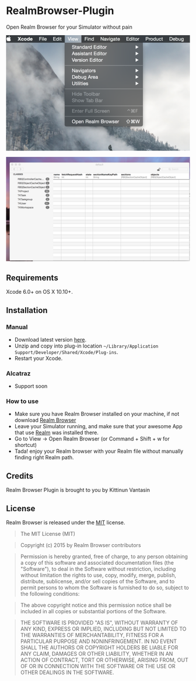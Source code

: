 # RealmBrowser-Plugin

Open Realm Browser for your Simulator without pain

![](https://raw.githubusercontent.com/kittinunf/RealmBrowser-Plugin/master/art/ss.png)

![](https://raw.githubusercontent.com/kittinunf/RealmBrowser-Plugin/master/art/ss1.png)

## Requirements

Xcode 6.0+ on OS X 10.10+.

## Installation

### Manual 

* Download latest version [here](https://github.com/kittinunf/RealmBrowser-Plugin/releases/latest).
* Unzip and copy into plug-in location `~/Library/Application Support/Developer/Shared/Xcode/Plug-ins`.
* Restart your Xcode.

### Alcatraz

* Support soon

### How to use

* Make sure you have Realm Browser installed on your machine, if not download [Realm Browser](https://static.realm.io/downloads/objc/latest)
* Leave your Simulator running, and make sure that your awesome App that use [Realm](https://realm.io/) was installed there.
* Go to View -> Open Realm Browser (or Command + Shift + w for shortcut)
* Tada! enjoy your Realm browser with your Realm file without manually finding right Realm path.

## Credits

Realm Browser Plugin is brought to you by Kittinun Vantasin

## License

Realm Browser is released under the [MIT](http://opensource.org/licenses/MIT) license.
>The MIT License (MIT)

>Copyright (c) 2015 by Realm Browser contributors

>Permission is hereby granted, free of charge, to any person obtaining a copy
>of this software and associated documentation files (the "Software"), to deal
>in the Software without restriction, including without limitation the rights
>to use, copy, modify, merge, publish, distribute, sublicense, and/or sell
>copies of the Software, and to permit persons to whom the Software is
>furnished to do so, subject to the following conditions:

>The above copyright notice and this permission notice shall be included in
>all copies or substantial portions of the Software.

>THE SOFTWARE IS PROVIDED "AS IS", WITHOUT WARRANTY OF ANY KIND, EXPRESS OR
>IMPLIED, INCLUDING BUT NOT LIMITED TO THE WARRANTIES OF MERCHANTABILITY,
>FITNESS FOR A PARTICULAR PURPOSE AND NONINFRINGEMENT. IN NO EVENT SHALL THE
>AUTHORS OR COPYRIGHT HOLDERS BE LIABLE FOR ANY CLAIM, DAMAGES OR OTHER
>LIABILITY, WHETHER IN AN ACTION OF CONTRACT, TORT OR OTHERWISE, ARISING FROM,
>OUT OF OR IN CONNECTION WITH THE SOFTWARE OR THE USE OR OTHER DEALINGS IN
>THE SOFTWARE.
